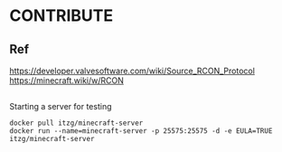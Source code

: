 # CONTRIBUTE

## Ref
https://developer.valvesoftware.com/wiki/Source_RCON_Protocol
https://minecraft.wiki/w/RCON

## 
Starting a server for testing
```shell
docker pull itzg/minecraft-server
docker run --name=minecraft-server -p 25575:25575 -d -e EULA=TRUE itzg/minecraft-server
```
